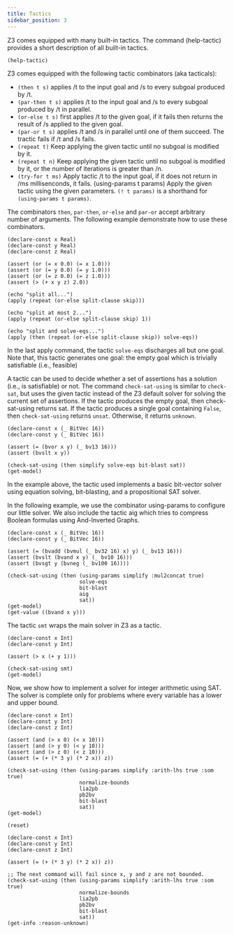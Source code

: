 ```yaml
---
title: Tactics
sidebar_position: 3
---
```


Z3 comes equipped with many built-in tactics. The command (help-tactic) provides a short description of all built-in tactics.

```z3 no-build
(help-tactic)
```

Z3 comes equipped with the following tactic combinators (aka tacticals):

- `(then t s)` applies /t to the input goal and /s to every subgoal produced by /t.
- `(par-then t s)` applies /t to the input goal and /s to every subgoal produced by /t in parallel.
- `(or-else t s)` first applies /t to the given goal, if it fails then returns the result of /s applied to the given goal.
- `(par-or t s)` applies /t and /s in parallel until one of them succeed. The tractic fails if /t and /s fails.
- `(repeat t)` Keep applying the given tactic until no subgoal is modified by it.
- `(repeat t n)` Keep applying the given tactic until no subgoal is modified by it, or the number of iterations is greater than /n.
- `(try-for t ms)` Apply tactic /t to the input goal, if it does not return in /ms millisenconds, it fails.
(using-params t params) Apply the given tactic using the given parameters. `(! t params)` is a shorthand for `(using-params t params)`.

The combinators `then`, `par-then`, `or-else` and `par-or` accept arbitrary number of arguments. The following example demonstrate how to use these combinators.

```z3 
(declare-const x Real)
(declare-const y Real)
(declare-const z Real)

(assert (or (= x 0.0) (= x 1.0)))
(assert (or (= y 0.0) (= y 1.0)))
(assert (or (= z 0.0) (= z 1.0)))
(assert (> (+ x y z) 2.0))

(echo "split all...")
(apply (repeat (or-else split-clause skip)))

(echo "split at most 2...")
(apply (repeat (or-else split-clause skip) 1))

(echo "split and solve-eqs...")
(apply (then (repeat (or-else split-clause skip)) solve-eqs))
```

In the last apply command, the tactic `solve-eqs` discharges all but one goal. Note that, this tactic generates one goal: the empty goal which is trivially satisfiable (i.e., feasible)

A tactic can be used to decide whether a set of assertions has a solution (i.e., is satisfiable) or not. The command `check-sat-using` is similar to `check-sat`, but uses the given tactic instead of the Z3 default solver for solving the current set of assertions. If the tactic produces the empty goal, then check-sat-using returns sat. If the tactic produces a single goal containing `False`, then `check-sat-using` returns `unsat`. Otherwise, it returns `unknown`.

```z3
(declare-const x (_ BitVec 16))
(declare-const y (_ BitVec 16))

(assert (= (bvor x y) (_ bv13 16)))
(assert (bvslt x y))

(check-sat-using (then simplify solve-eqs bit-blast sat))
(get-model)
```

In the example above, the tactic used implements a basic bit-vector solver using equation solving, bit-blasting, and a propositional SAT solver.

In the following example, we use the combinator using-params to configure our little solver. We also include the tactic aig which tries to compress Boolean formulas using And-Inverted Graphs.

```z3
(declare-const x (_ BitVec 16))
(declare-const y (_ BitVec 16))

(assert (= (bvadd (bvmul (_ bv32 16) x) y) (_ bv13 16)))
(assert (bvslt (bvand x y) (_ bv10 16)))
(assert (bvsgt y (bvneg (_ bv100 16))))

(check-sat-using (then (using-params simplify :mul2concat true)
                       solve-eqs 
                       bit-blast 
                       aig
                       sat))
(get-model)
(get-value ((bvand x y)))
```

The tactic `smt` wraps the main solver in Z3 as a tactic.

```z3
(declare-const x Int)
(declare-const y Int)

(assert (> x (+ y 1)))

(check-sat-using smt)
(get-model)
```

Now, we show how to implement a solver for integer arithmetic using SAT. The solver is complete only for problems where every variable has a lower and upper bound.

```z3
(declare-const x Int)
(declare-const y Int)
(declare-const z Int)

(assert (and (> x 0) (< x 10)))
(assert (and (> y 0) (< y 10)))
(assert (and (> z 0) (< z 10)))
(assert (= (+ (* 3 y) (* 2 x)) z))

(check-sat-using (then (using-params simplify :arith-lhs true :som true)
                       normalize-bounds
                       lia2pb
                       pb2bv
                       bit-blast
                       sat))
(get-model)

(reset)

(declare-const x Int)
(declare-const y Int)
(declare-const z Int)

(assert (= (+ (* 3 y) (* 2 x)) z))

;; The next command will fail since x, y and z are not bounded.
(check-sat-using (then (using-params simplify :arith-lhs true :som true)
                       normalize-bounds
                       lia2pb
                       pb2bv
                       bit-blast
                       sat))
(get-info :reason-unknown)
```

<!---
The next example demonstrates how to run different strategies in parallel using the combinator `par-or`. It also shows how to run different instances of the `smt` tactic using different random seeds.

```z3
(declare-const x (_ BitVec 64))
(declare-const y (_ BitVec 64))
(declare-const z (_ BitVec 64))

(assert (bvsgt x (_ bv10 64)))
(assert (= x y))
(assert (= y (bvadd z z)))

(check-sat-using 
 (par-or
  ;; Strategy 1: use bit-blasting
  (then simplify bit-blast sat)
  ;; Strategy 2: use default solver
  smt))

(get-model)

(echo "using different random seeds...")

(check-sat-using
 (par-or
  ;; Strategy 1: using seed 1
  (using-params smt :random-seed 1)
  ;; Strategy 1: using seed 2
  (using-params smt :random-seed 2)
  ;; Strategy 1: using seed 3
  (using-params smt :random-seed 3)))

(get-model)
```
--->



